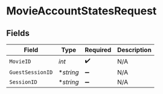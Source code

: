# MovieAccountStatesRequest


## Fields

| Field              | Type               | Required           | Description        |
| ------------------ | ------------------ | ------------------ | ------------------ |
| `MovieID`          | *int*              | :heavy_check_mark: | N/A                |
| `GuestSessionID`   | **string*          | :heavy_minus_sign: | N/A                |
| `SessionID`        | **string*          | :heavy_minus_sign: | N/A                |